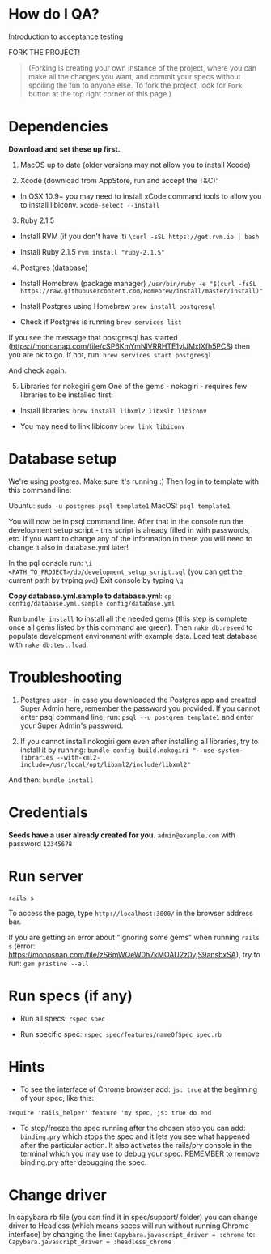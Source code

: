 # How do I QA?
Introduction to acceptance testing

FORK THE PROJECT!
>(Forking is creating your own instance of the project, where you can make all the changes you want, and commit your specs without spoiling the fun to anyone else. To fork the project, look for `Fork` button at the top right corner of this page.)

# Dependencies
**Download and set these up first.**

1. MacOS up to date (older versions may not allow you to install Xcode)

2. Xcode (download from AppStore, run and accept the T&C):

- In OSX 10.9+ you may need to install xCode command tools to allow you to install libiconv.
`xcode-select --install`

3. Ruby 2.1.5
- Install RVM (if you don't have it)
`\curl -sSL https://get.rvm.io | bash`

- Install Ruby 2.1.5
`rvm install "ruby-2.1.5"`

4. Postgres (database)
- Install Homebrew (package manager)
`/usr/bin/ruby -e "$(curl -fsSL https://raw.githubusercontent.com/Homebrew/install/master/install)"`

- Install Postgres using Homebrew
`brew install postgresql`

- Check if Postgres is running
`brew services list`

If you see the message that postgresql has started (https://monosnap.com/file/cSP6KmYmNlVRRHTE1ylJMxlXfh5PCS) then you are ok to go. If not, run:
`brew services start postgresql`

And check again.

5. Libraries for nokogiri gem
One of the gems - nokogiri - requires few libraries to be installed first:

- Install libraries:
`brew install libxml2 libxslt libiconv`

- You may need to link libiconv
`brew link libiconv`

# Database setup
We're using postgres. Make sure it's running :) Then log in to template with this command line:

Ubuntu: `sudo -u postgres psql template1`
MacOS: `psql template1`

You will now be in psql command line.
After that in the console run the development setup script - this script is already filled in with passwords, etc.
If you want to change any of the information in there you will need to change it also in database.yml later!

In the pql console run: `\i <PATH_TO_PROJECT>/db/development_setup_script.sql` (you can get the current path by typing `pwd`)
Exit console by typing `\q`

**Copy database.yml.sample to database.yml**:
`cp config/database.yml.sample config/database.yml`

Run `bundle install` to install all the needed gems (this step is complete once all gems listed by this command are green).
Then `rake db:reseed` to populate development environment with example data.
Load test database with `rake db:test:load`.

# Troubleshooting
1. Postgres user - in case you downloaded the Postgres app and created Super Admin here, remember the password you provided. If you cannot enter psql command line, run:
`psql --u postgres template1`
and enter your Super Admin's password.

2. If you cannot install nokogiri gem even after installing all libraries, try to install it by running:
`bundle config build.nokogiri "--use-system-libraries --with-xml2-include=/usr/local/opt/libxml2/include/libxml2"`

And then:
`bundle install`

# Credentials
**Seeds have a user already created for you.**
`admin@example.com` with password `12345678`

# Run server
`rails s`

To access the page, type `http://localhost:3000/` in the browser address bar.

If you are getting an error about "Ignoring some gems" when running `rails s` (error: https://monosnap.com/file/zS6mWQeW0h7kMOAU2z0yjS9ansbxSA), try to run:
`gem pristine --all`

# Run specs (if any)
- Run all specs:
`rspec spec`

- Run specific spec:
`rspec spec/features/nameOfSpec_spec.rb`

# Hints

- To see the interface of Chrome browser add:
`js: true`
at the beginning of your spec, like this:

`require 'rails_helper'
feature 'my spec, js: true do
end`

- To stop/freeze the spec running after the chosen step you can add:
`binding.pry`
which stops the spec and it lets you see what happened after the particular action.
It also activates the rails/pry console in the terminal which you may use to debug your spec.
REMEMBER to remove binding.pry after debugging the spec.

# Change driver
In capybara.rb file (you can find it in spec/support/ folder) you can change driver to Headless (which means specs will run without running Chrome interface) by changing the line:
`Capybara.javascript_driver = :chrome`
to:
`Capybara.javascript_driver = :headless_chrome`
